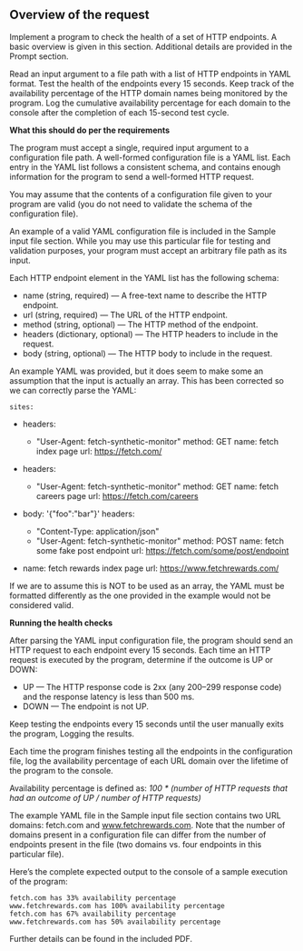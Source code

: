
## Overview of the request

Implement a program to check the health of a set of HTTP endpoints. A basic overview is given in this section. Additional details are provided in the Prompt section.

Read an input argument to a file path with a list of HTTP endpoints in YAML format. Test the health of the endpoints every 15 seconds. Keep track of the availability percentage of the HTTP domain names being monitored by the program. Log the cumulative availability percentage for each domain to the console after the completion of each 15-second test cycle.

**What this should do per the requirements**

The program must accept a single, required input argument to a configuration file path. A well-formed configuration file is a YAML list. Each entry in the YAML list follows a consistent schema, and contains enough information for the program to send a well-formed HTTP request.

You may assume that the contents of a configuration file given to your program are valid (you do not need to validate the schema of the configuration file).

An example of a valid YAML configuration file is included in the Sample input file section. While you may use this particular file for testing and validation purposes, your program must accept an arbitrary file path as its input.

Each HTTP endpoint element in the YAML list has the following schema:

 - name (string, required) — A free-text name to describe the HTTP endpoint.
 - url (string, required) — The URL of the HTTP endpoint.
 - method (string, optional) — The HTTP method of the endpoint.
 - headers (dictionary, optional) — The HTTP headers to include in the request.
 - body (string, optional) — The HTTP body to include in the request.
 
An example YAML was provided, but it does seem to make some an assumption that the input is actually an array. This has been corrected so we can correctly parse the YAML:

    sites:
  - headers:
      - "User-Agent: fetch-synthetic-monitor"
    method: GET
    name: fetch index page
    url: https://fetch.com/

  - headers:
      - "User-Agent: fetch-synthetic-monitor"
    method: GET
    name: fetch careers page
    url: https://fetch.com/careers

  - body: '{"foo":"bar"}'
    headers:
      - "Content-Type: application/json"
      - "User-Agent: fetch-synthetic-monitor"
    method: POST
    name: fetch some fake post endpoint
    url: https://fetch.com/some/post/endpoint

  - name: fetch rewards index page
    url: https://www.fetchrewards.com/

If we are to assume this is NOT to be used as an array, the YAML must be formatted differently as the one provided in the example would not be considered valid.

**Running the health checks**

After parsing the YAML input configuration file, the program should send an HTTP request to each endpoint every 15 seconds. Each time an HTTP request is executed by the program, determine if the outcome is UP or DOWN:

 - UP — The HTTP response code is 2xx (any 200–299 response code) and the response
latency is less than 500 ms.
 - DOWN — The endpoint is not UP.

Keep testing the endpoints every 15 seconds until the user manually exits the program, Logging the results.

Each time the program finishes testing all the endpoints in the configuration file, log the availability percentage of each URL domain over the lifetime of the program to the console.

Availability percentage is defined as:
*100 * (number of HTTP requests that had an outcome of UP / number of HTTP requests)*

The example YAML file in the Sample input file section contains two URL domains: fetch.com
and www.fetchrewards.com. Note that the number of domains present in a configuration file
can differ from the number of endpoints present in the file (two domains vs. four endpoints in
this particular file).

Here’s the complete expected output to the console of a sample execution of the program:

    fetch.com has 33% availability percentage
    www.fetchrewards.com has 100% availability percentage
    fetch.com has 67% availability percentage
    www.fetchrewards.com has 50% availability percentage

Further details can be found in the included PDF.


